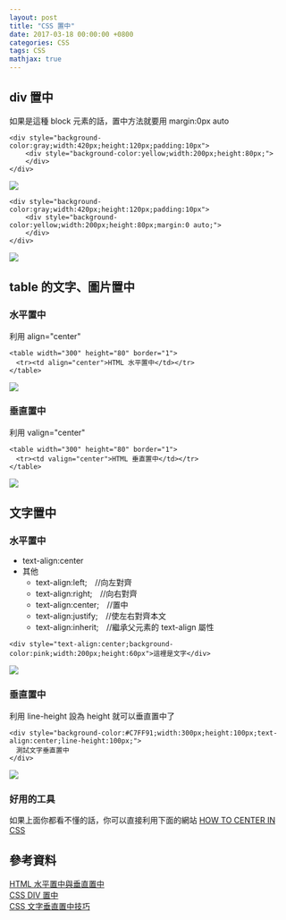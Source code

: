 ```yaml
---
layout: post
title: "CSS 置中"
date: 2017-03-18 00:00:00 +0800
categories: CSS
tags: CSS
mathjax: true
---
```


## div 置中

如果是這種 block 元素的話，置中方法就要用 margin:0px auto

```
<div style="background-color:gray;width:420px;height:120px;padding:10px">
    <div style="background-color:yellow;width:200px;height:80px;">
    </div>
</div>
```

![](https://i.imgur.com/nScJy0I.png)

```
<div style="background-color:gray;width:420px;height:120px;padding:10px">
    <div style="background-color:yellow;width:200px;height:80px;margin:0 auto;">
    </div>
</div>
```

![](https://i.imgur.com/Fac1Drg.png)

## table 的文字、圖片置中

### 水平置中

利用 align="center"

```
<table width="300" height="80" border="1">
　<tr><td align="center">HTML 水平置中</td></tr>
</table>
```

![](https://i.imgur.com/0Pd9ARR.png)

### 垂直置中

利用 valign="center"

```
<table width="300" height="80" border="1">
　<tr><td valign="center">HTML 垂直置中</td></tr>
</table>
```

![](https://i.imgur.com/catYZTB.png)

## 文字置中

### 水平置中

- text-align:center
- 其他
  - text-align:left;　//向左對齊
  - text-align:right;　//向右對齊
  - text-align:center;　//置中
  - text-align:justify;　//使左右對齊本文
  - text-align:inherit;　//繼承父元素的 text-align 屬性

```
<div style="text-align:center;background-color:pink;width:200px;height:60px">這裡是文字</div>
```

![](https://i.imgur.com/QKf9OId.png)

### 垂直置中

利用 line-height 設為 height 就可以垂直置中了

```
<div style="background-color:#C7FF91;width:300px;height:100px;text-align:center;line-height:100px;">
　測試文字垂直置中
</div>
```

![](https://i.imgur.com/POlmeD8.png)

### 好用的工具

如果上面你都看不懂的話，你可以直接利用下面的網站
[HOW TO CENTER IN CSS](http://howtocenterincss.com/)

## 參考資料<br>

[HTML 水平置中與垂直置中](http://www.wibibi.com/info.php?tid=148)<br>
[CSS DIV 置中](http://www.wibibi.com/info.php?tid=147)<br>
[CSS 文字垂直置中技巧](http://www.wibibi.com/info.php?tid=151)<br>
